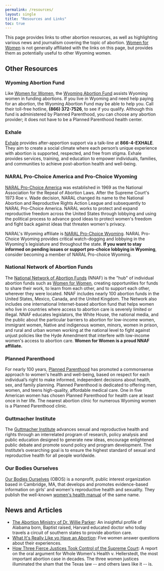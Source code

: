 ```yaml
---
permalink: /resources/
layout: single
title: "Resources and Links"
toc: true
---
```


This page provides links to other abortion resources, as well as
highlighting various news and journalism covering the topic of
abortion. [Women for Women](/) is not generally affiliated with the
links on this page, but provides them as potentially useful to other
Wyoming women.

## Other Resources

### Wyoming Abortion Fund

Like [Women for Women](/), the [Wyoming Abortion
Fund](https://www.plannedparenthood.org/planned-parenthood-rocky-mountains/patient-resources/wyoming-abortion-fund)
assists Wyoming women in funding abortions. If you live in Wyoming and
need help paying for an abortion, the Wyoming Abortion Fund may be
able to help you. Call their toll-free hotline, **(866) 372-7526**, to
see if you qualify. Although this fund is administered by Planned
Parenthood, you can choose any abortion provider; it does not have to
be a Planned Parenthood health center.

### Exhale

[Exhale](https://exhaleprovoice.org/) provides after-apportion support
via a talk-line at **866-4-EXHALE**. They aim to create a social
climate where each person’s unique experience with abortion is
supported, respected, and free from stigma. Exhale provides services,
training, and education to empower individuals, families, and
communities to achieve post-abortion health and well-being.

### NARAL Pro-Choice America and Pro-Choice Wyoming

[NARAL Pro-Choice America](https://www.prochoiceamerica.org/) was
established in 1969 as the National Association for the Repeal of
Abortion Laws. After the Supreme Court's 1973 Roe v. Wade decision,
NARAL changed its name to the National Abortion and Reproductive
Rights Action League and subsequently to NARAL Pro-Choice
America. NARAL works to protect and expand reproductive freedom across
the United States through lobbying and using the political process to
advance good ideas to protect women's freedom and fight back against
ideas that threaten women's privacy.

NARAL's Wyoming affiliate is [NARAL Pro-Choice
Wyoming](https://www.prochoicewyoming.org/). NARAL Pro-Choice Wyoming
provides critical watch-dogging and lobbying in the Wyoming's
legislature and throughout the state. **If you want to stay informed
on pending issues or support pro-choice lobbying in Wyoming**,
consider becoming a member of NARAL Pro-choice Wyoming.

### National Network of Abortion Funds

The [National Network of Abortion Funds](https://abortionfunds.org/)
(NNAF) is the "hub" of individual abortion funds such as [Women for
Women](/), creating opportunities for funds to share their work, to
learn from each other, and to support each other, wherever they were
located. NNAF includes nearly 100 abortion funds in the United States,
Mexico, Canada, and the United Kingdom. The Network also includes one
international Internet-based abortion fund that helps women who live
in countries where access to abortion care is severely limited or
illegal. NNAF educates legislators, the White House, the national
media, and the public about the particular barriers to abortion for
low-income women, immigrant women, Native and indigenous women,
minors, women in prison, and rural and urban women working at the
national level to fight against unjust policies like the Hyde
Amendment that interfere with low-income women's access to abortion
care. **Women for Women is a proud NNAF affiliate.**

### Planned Parenthood

For nearly 100 years, [Planned
Parenthood](https://www.plannedparenthood.org/) has promoted a
commonsense approach to women's health and well-being, based on
respect for each individual’s right to make informed, independent
decisions about health, sex, and family planning. Planned Parenthood
is dedicated to offering men, women, and teens high-quality,
affordable medical care. One in five American women has chosen Planned
Parenthood for health care at least once in her life. The nearest
abortion clinic for numerous Wyoming women is a Planned Parenthood
clinic.

### Guttmacher Institute

The [Guttmacher Institute](https://www.guttmacher.org/) advances
sexual and reproductive health and rights through an interrelated
program of research, policy analysis and public education designed to
generate new ideas, encourage enlightened public debate and promote
sound policy and program development. The Institute’s overarching goal
is to ensure the highest standard of sexual and reproductive health
for all people worldwide.

### Our Bodies Ourselves

[Our Bodies Ourselves](https://www.ourbodiesourselves.org/) (OBOS) is
a nonprofit, public interest organization based in Cambridge, MA, that
develops and promotes evidence-based information on girls' and women's
reproductive health and sexuality. They publish the well-known
[women's health
manual](https://www.ourbodiesourselves.org/publications/our-bodies-ourselves-2011/)
of the same name.

## News and Articles

* [The Abortion Ministry of Dr. Willie
  Parker](http://www.esquire.com/news-politics/a23771/abortion-ministry-of-dr-willie-parker-0914/):
  An insightful profile of Alabama born, Baptist raised, Harvard
  educated doctor who today travels a circuit of southern states to
  provide abortion care.
* [What It's Really Like yo Have an
  Abortion](http://www.cosmopolitan.com/sex-love/news/a31727/what-its-really-like-to-have-an-abortion/):
  Five women answer questions about their experiences.
* [How Three Fierce Justices Took Control of the Supreme
  Court](http://www.slate.com/articles/news_and_politics/supreme_court_dispatches/2016/03/in_oral_arguments_for_the_texas_abortion_case_the_three_female_justices.html):
  A report on the oral argument for Whole Women's Health
  v. Hellerstedt, the most important abortion case in decades. The
  three women justices illuminated the sham that the Texas law -- and
  others laws like it -- is.
